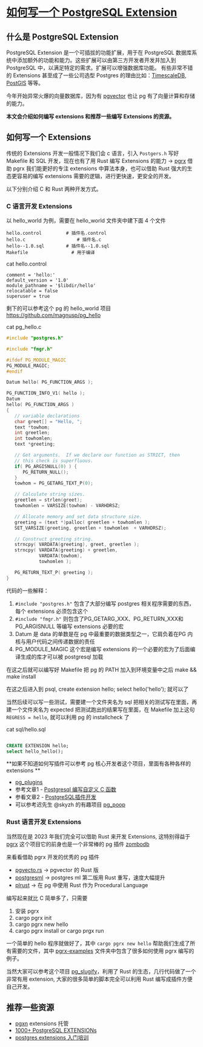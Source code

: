 # [如何写一个 PostgreSQL Extension](https://github.com/yihong0618/gitblog/issues/270)

## 什么是 PostgreSQL Extension

PostgreSQL Extension 是一个可插拔的功能扩展，用于在 PostgreSQL 数据库系统中添加额外的功能和能力。这些扩展可以由第三方开发者开发并加入到 PostgreSQL 中，以满足特定的需求。扩展可以增强数据库功能。
有些非常不错的 Extensions 甚至成了一些公司选型 Postgres 的理由比如：[TimescaleDB](https://www.timescale.com/blog/top-5-postgresql-extensions/#1-timescaledb), [PostGIS](https://www.timescale.com/blog/top-5-postgresql-extensions/#2-postgis) 等等。

今年开始异常火爆的向量数据库，因为有 [pgvector](https://github.com/pgvector/pgvector) 也让 pg 有了向量计算和存储的能力。

**本文会介绍如何编写 extensions 和推荐一些编写 Extensions 的资源。**

## 如何写一个 Extensions

传统的 Extensions 开发一般情况下我们会 c 语言，引入 `Postgers.h` 写好 Makefile 和 SQL 开发，现在也有了用 Rust 编写 Extensions 的能力 -> [pgrx](https://github.com/pgcentralfoundation/pgrx)  借助 pgrx 我们能更好的专注 extensions 中算法本身，也可以借助 Rust 强大的生态更容易的编写 extensions 需要的逻辑，进行更快速，更安全的开发。

以下分别介绍 C 和 Rust 两种开发方式。

### C 语言开发 Extensions

以 hello_world 为例，需要在 hello_world 文件夹中建下面 4 个文件

```
hello.control         # 插件名.control
hello.c                   # 插件名.c
hello--1.0.sql        # 插件名--1.0.sql
Makefile                # 用于编译
```

cat hello.control
```
comment = 'hello:'
default_version = '1.0'
module_pathname = '$libdir/hello'
relocatable = false
superuser = true
```
剩下的可以参考这个 pg 的 hello_world 项目 https://github.com/magnusp/pg_hello

cat pg_hello.c
```c
#include "postgres.h"

#include "fmgr.h"

#ifdef PG_MODULE_MAGIC
PG_MODULE_MAGIC;
#endif

Datum hello( PG_FUNCTION_ARGS );

PG_FUNCTION_INFO_V1( hello );
Datum
hello( PG_FUNCTION_ARGS )
{
   // variable declarations
   char greet[] = "Hello, ";
   text *towhom;
   int greetlen;
   int towhomlen;
   text *greeting;

   // Get arguments.  If we declare our function as STRICT, then
   // this check is superfluous.
   if( PG_ARGISNULL(0) ) {
      PG_RETURN_NULL();
   }
   towhom = PG_GETARG_TEXT_P(0);

   // Calculate string sizes.
   greetlen = strlen(greet);
   towhomlen = VARSIZE(towhom) - VARHDRSZ;

   // Allocate memory and set data structure size.
   greeting = (text *)palloc( greetlen + towhomlen );
   SET_VARSIZE(greeting, greetlen + towhomlen  + VARHDRSZ);

   // Construct greeting string.
   strncpy( VARDATA(greeting), greet, greetlen );
   strncpy( VARDATA(greeting) + greetlen,
            VARDATA(towhom),
            towhomlen );

   PG_RETURN_TEXT_P( greeting );
}
```

代码的一些解释：

1. `#include "postgres.h"` 包含了大部分编写 postgres 相关程序需要的东西，每个 extensions 必须包含这个
2. `#include "fmgr.h"` 则包含了PG_GETARG_XXX、PG_RETURN_XXX和PG_ARGISNULL 等编写 extensions 必要的宏
3.  Datum 是 data 的单数是在 pg 中最重要的数据类型之一，它肩负着在PG 内核与用户代码之间传递数据的责任
4. PG_MODULE_MAGIC 这个宏是编写 extensions 的一个必要的宏为了后面编译生成的库才可以被 postgresql 加载

在这之后就可以编写好 Makefile 把 pg 的 PATH 加入到环境变量中之后 make && make install

在这之后进入到 psql, create extension hello; select hello('hello'); 就可以了

当然后续可以写一些测试，需要建一个文件夹名为 sql 把相关的测试写在里面，再建一个文件夹名为 expected 把测试跑出的结果写在里面，在 Makefile 加上这句 `REGRESS = hello`, 就可以利用 pg 的 installcheck 了

cat sql/hello.sql

```sql

CREATE EXTENSION hello;
select hello_hello();
```
**如果不知道如何写插件可以参考 pg 核心开发者这个项目，里面有各种各样的 extensions **
- [pg_plugins](https://github.com/michaelpq/pg_plugins)
- 参考文章1 - [Postgresql 编写自定义 C 函数](https://zhmin.github.io/posts/postgresql-c-function/)
- 参看文章2 - [PostgreSQL插件开发](https://csblog.cc/dbnotes/PostgreSQL%E6%8F%92%E4%BB%B6%E5%BC%80%E5%8F%91.html)
- 可以参考迟先生 @skyzh 的有趣项目 [pg_poop](https://github.com/skyzh/pg_poop) 

### Rust 语言开发 Extensions

当然现在是 2023 年我们完全可以借助 Rust 来开发 Extensions, 这特别得益于 [pgrx](https://github.com/pgcentralfoundation/pgrx) 这个项目它的前身也是一个非常棒的 pg 插件 [zombodb](https://github.com/zombodb/zombodb)

来看看借助 pgrx 开发的优秀的 pg 插件

- [pgvecto.rs](https://github.com/tensorchord/pgvecto.rs) -> pgvector 的 Rust 版
- [postgresml](https://github.com/postgresml/postgresml) -> postgres ml 第二版用 Rust 重写，速度大幅提升
- [plrust](https://github.com/yihong0618/gitblog/issues/270) -> 在 pg 中使用 Rust 作为 Procedural Language

编写起来就比 C 简单多了，只需要

1. 安装 pgrx
2. cargo pgrx init
3. cargo pgrx new hello
4. cargo pgrx install or cargo prgx run

一个简单的 hello 程序就做好了，其中 `cargo pgrx new hello` 帮助我们生成了所有需要的文件，其中 [pgrx-examples](https://github.com/pgcentralfoundation/pgrx/tree/master/pgrx-examples) 文件夹中包含了很多如何使用 pgrx 编写的例子。

当然大家可以参考这个项目 [pg_slugify](https://github.com/higuoxing/pg_slugify)，利用了 Rust 的生态，几行代码做了一个非常有用 extension, 大家的很多简单的脚本完全可以利用 Rust 编写成插件方便自己开发。

## 推荐一些资源

- [pgxn](https://pgxn.org/) extensions 托管
- [1000+ PostgreSQL EXTENSIONs](https://gist.github.com/joelonsql/e5aa27f8cc9bd22b8999b7de8aee9d47) 
- [postgres extensions 入门培训](https://github.com/yihong0618/gitblog/files/12194352/PostgreSQL20extension20develop20guide.1482475700.pdf)
